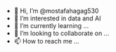 - 👋 Hi, I’m @mostafahagag530
- 👀 I’m interested in data and AI
- 🌱 I’m currently learning ...
- 💞️ I’m looking to collaborate on ...
- 📫 How to reach me ...

<!---
mostafahagag530/mostafahagag530 is a ✨ special ✨ repository because its `README.md` (this file) appears on your GitHub profile.
You can click the Preview link to take a look at your changes.
--->
